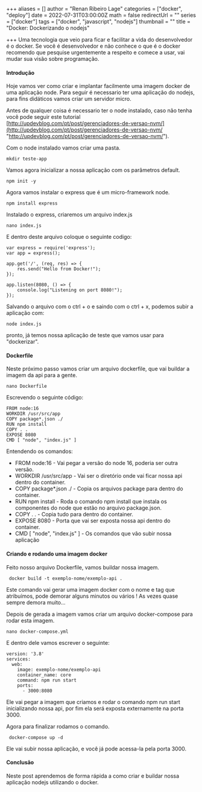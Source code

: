 +++
aliases = []
author = "Renan Ribeiro Lage"
categories = ["docker", "deploy"]
date = 2022-07-31T03:00:00Z
math = false
redirectUrl = ""
series = ["docker"]
tags = ["docker", "javascript", "nodejs"]
thumbnail = ""
title = "Docker: Dockerizando o nodejs"

+++
Uma tecnologia que veio para ficar e facilitar a vida do desenvolvedor é o docker. Se você é desenvolvedor e não conhece o que é o docker recomendo que pesquise urgentemente a respeito e comece a usar, vai mudar sua visão sobre programação.

#### Introdução

Hoje vamos ver como criar e implantar facilmente uma imagem docker de uma aplicação node. Para  seguir é necessario ter uma aplicação do nodejs, para fins didáticos vamos criar um servidor micro.

Antes de qualquer coisa é necessario ter o node instalado, caso não tenha você pode seguir este tutorial [http://updevblog.com/pt/post/gerenciadores-de-versao-nvm/](http://updevblog.com/pt/post/gerenciadores-de-versao-nvm/ "http://updevblog.com/pt/post/gerenciadores-de-versao-nvm/").

Com o node instalado vamos criar uma pasta.

    mkdir teste-app

Vamos agora inicializar a nossa aplicação com os parâmetros default.

    npm init -y

Agora vamos instalar o express que é um micro-framework node.

    npm install express

Instalado o express, criaremos um arquivo index.js

    nano index.js

E dentro deste arquivo coloque o seguinte codigo:

    var express = require('express');
    var app = express();
    
    app.get('/', (req, res) => {
        res.send("Hello from Docker!");
    });
    
    app.listen(8080, () => {
        console.log("Listening on port 8080!");
    });

Salvando o arquivo com o ctrl + o e saindo com o ctrl + x, podemos subir a aplicação com:

    node index.js

pronto, já temos nossa aplicação de teste que vamos usar para "dockerizar".

#### Dockerfile

Neste próximo passo vamos criar um arquivo dockerfile, que vai buildar a imagem da api para a gente.

    nano Dockerfile

Escrevendo o seguinte código:

    FROM node:16
    WORKDIR /usr/src/app
    COPY package*.json ./
    RUN npm install
    COPY . .
    EXPOSE 8080
    CMD [ "node", "index.js" ]

Entendendo os comandos:

* FROM node:16 - Vai pegar a versão do node 16, poderia ser outra versão.
* WORKDIR /usr/src/app - Vai ser o diretório onde vai ficar nossa api dentro do container.
* COPY package*.json ./ - Copia  os arquivos package para dentro do container.
* RUN npm install - Roda o comando npm install que instala os componentes do node que estão no arquivo package.json.
* COPY . . - Copia tudo para dentro do container.
* EXPOSE 8080 - Porta que vai ser exposta nossa api dentro do container.
* CMD \[ "node", "index.js" \] - Os comandos que vão subir nossa aplicação

#### Criando e rodando uma imagem docker

Feito nosso arquivo Dockerfile, vamos buildar nossa imagem.

     docker build -t exemplo-nome/exemplo-api .

Este comando vai gerar uma imagem docker com o nome e tag que atribuímos, pode demorar alguns minutos ou vários ! As vezes quase sempre demora muito...

Depois de gerada a imagem vamos criar um arquivo docker-compose para rodar esta imagem.

    nano docker-compose.yml

E dentro dele vamos escrever o seguinte:

    version: '3.8'
    services:
      web:
        image: exemplo-nome/exemplo-api
        container_name: core
        command: npm run start
        ports:
          - 3000:8080

Ele vai pegar a imagem que criamos e rodar o comando npm run start inicializando nossa api, por fim ela será exposta externamente na porta 3000.

Agora para finalizar rodamos o comando.

     docker-compose up -d

Ele vai subir nossa aplicação, e você já pode acessa-la pela porta 3000.

#### Conclusão

Neste post aprendemos de forma rápida a como criar e buildar nossa aplicação nodejs utilizando o docker.
